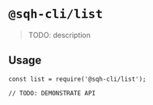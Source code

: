 # `@sqh-cli/list`

> TODO: description

## Usage

```
const list = require('@sqh-cli/list');

// TODO: DEMONSTRATE API
```
